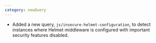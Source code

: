 ```yaml
---
category: newQuery
---
```

* Added a new query, `js/insecure-helmet-configuration`, to detect instances where Helmet middleware is configured with important security features disabled.
